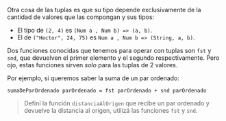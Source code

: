Otra cosa de las tuplas es que su tipo depende exclusivamente de la cantidad de valores que las compongan y sus tipos:

* El tipo de `(2, 4)` es `(Num a , Num b) => (a, b)`.
* El de `("Hector", 24, 75)` es `Num a , Num b => (String, a, b)`.

Dos funciones conocidas que tenemos para operar con tuplas son `fst` y `snd`, que devuelven el primer elemento y el segundo respectivamente. Pero ojo, estas funciones sirven _solo_ para las tuplas de 2 valores.

Por ejemplo, si queremos saber la suma de un par ordenado:

```
sumaDeParOrdenado parOrdenado = fst parOrdenado + snd parOrdenado
```

> Definí la función `distanciaAlOrigen` que recibe un par ordenado y devuelve la distancia al origen, utilizá las funciones `fst` y `snd`.
> 
